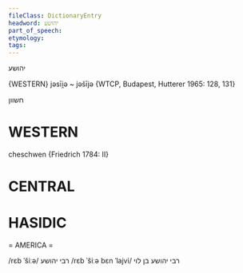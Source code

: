 ```yaml
---
fileClass: DictionaryEntry
headword: יהושע
part_of_speech: 
etymology: 
tags: 
---
```

יהושע

{WESTERN}
jəsīi̯ə ~ jəšījə {WTCP, Budapest, Hutterer 1965: 128, 131}

חשוון

WESTERN
========

cheschwen {Friedrich 1784: II}

CENTRAL
========

HASIDIC
=======
= AMERICA = 

/rɛb ˈšiːə/ רבי יהושע
/rɛb ˈšiːə bɛn ˈlajvi/ רבי יהושע בן לוי